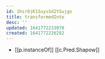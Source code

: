 ```yaml
---
id: 1hsr0jK1SuysSd2YSujgs
title: transformedInto
desc: ''
updated: 1641772233978
created: 1641772226282
---
```


- [[p.instanceOf]] [[c.Pred.Shapow]]
